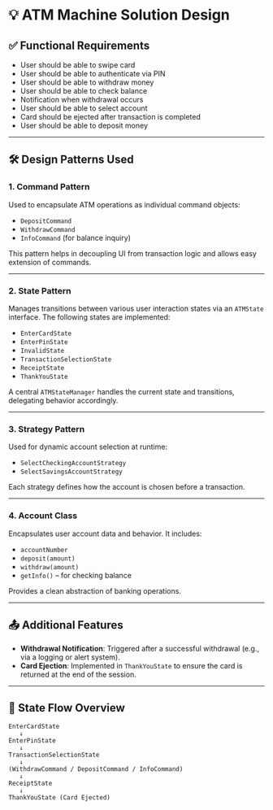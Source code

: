 # 💡 ATM Machine Solution Design

## ✅ Functional Requirements

- User should be able to swipe card
- User should be able to authenticate via PIN
- User should be able to withdraw money
- User should be able to check balance
- Notification when withdrawal occurs
- User should be able to select account
- Card should be ejected after transaction is completed
- User should be able to deposit money

---

## 🛠️ Design Patterns Used

### 1. Command Pattern

Used to encapsulate ATM operations as individual command objects:

- `DepositCommand`
- `WithdrawCommand`
- `InfoCommand` (for balance inquiry)

This pattern helps in decoupling UI from transaction logic and allows easy extension of commands.

---

### 2. State Pattern

Manages transitions between various user interaction states via an `ATMState` interface. The following states are implemented:

- `EnterCardState`
- `EnterPinState`
- `InvalidState`
- `TransactionSelectionState`
- `ReceiptState`
- `ThankYouState`

A central `ATMStateManager` handles the current state and transitions, delegating behavior accordingly.

---

### 3. Strategy Pattern

Used for dynamic account selection at runtime:

- `SelectCheckingAccountStrategy`
- `SelectSavingsAccountStrategy`

Each strategy defines how the account is chosen before a transaction.

---

### 4. Account Class

Encapsulates user account data and behavior. It includes:

- `accountNumber`
- `deposit(amount)`
- `withdraw(amount)`
- `getInfo()` – for checking balance

Provides a clean abstraction of banking operations.

---

## 📤 Additional Features

- **Withdrawal Notification**: Triggered after a successful withdrawal (e.g., via a logging or alert system).
- **Card Ejection**: Implemented in `ThankYouState` to ensure the card is returned at the end of the session.

---

## 🔄 State Flow Overview

```text
EnterCardState
   ↓
EnterPinState
   ↓
TransactionSelectionState
   ↓
(WithdrawCommand / DepositCommand / InfoCommand)
   ↓
ReceiptState
   ↓
ThankYouState (Card Ejected)
```
